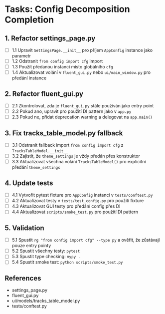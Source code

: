 # Tasks: Config Decomposition Completion

## 1. Refactor settings_page.py
- [ ] 1.1 Upravit `SettingsPage.__init__` pro příjem `AppConfig` instance jako parametr
- [ ] 1.2 Odstranit `from config import cfg` import
- [ ] 1.3 Použít předanou instanci místo globálního `cfg`
- [ ] 1.4 Aktualizovat volání v `fluent_gui.py` nebo `ui/main_window.py` pro předání instance

## 2. Refactor fluent_gui.py
- [ ] 2.1 Zkontrolovat, zda je `fluent_gui.py` stále používán jako entry point
- [ ] 2.2 Pokud ano, upravit pro použití DI pattern jako v `app.py`
- [ ] 2.3 Pokud ne, přidat deprecation warning a delegovat na `app.main()`

## 3. Fix tracks_table_model.py fallback
- [ ] 3.1 Odstranit fallback import `from config import cfg` z `TracksTableModel.__init__`
- [ ] 3.2 Zajistit, že `theme_settings` je vždy předán přes konstruktor
- [ ] 3.3 Aktualizovat všechna volání `TracksTableModel()` pro explicitní předání `theme_settings`

## 4. Update tests
- [ ] 4.1 Vytvořit pytest fixture pro `AppConfig` instanci v `tests/conftest.py`
- [ ] 4.2 Aktualizovat testy v `tests/test_config.py` pro použití fixture
- [ ] 4.3 Aktualizovat GUI testy pro předání config přes DI
- [ ] 4.4 Aktualizovat `scripts/smoke_test.py` pro použití DI pattern

## 5. Validation
- [ ] 5.1 Spustit `rg "from config import cfg" --type py` a ověřit, že zůstávají pouze entry pointy
- [ ] 5.2 Spustit všechny testy: `pytest`
- [ ] 5.3 Spustit type checking: `mypy .`
- [ ] 5.4 Spustit smoke test: `python scripts/smoke_test.py`

## References
- settings_page.py
- fluent_gui.py
- ui/models/tracks_table_model.py
- tests/conftest.py
